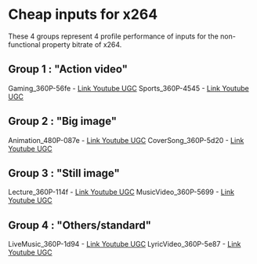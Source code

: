 # Cheap inputs for x264

These 4 groups represent 4 profile performance of inputs for the non-functional property bitrate of x264.

## Group 1 : "Action video"
Gaming_360P-56fe - [Link Youtube UGC](https://console.cloud.google.com/storage/browser/_details/ugc-dataset/original_videos/Gaming/360P/Gaming_360P-56fe.mkv)
Sports_360P-4545 - [Link Youtube UGC](https://console.cloud.google.com/storage/browser/_details/ugc-dataset/original_videos/Sports/360P/Sports_360P-4545.mkv)

## Group 2 : "Big image"
Animation_480P-087e - [Link Youtube UGC](https://console.cloud.google.com/storage/browser/_details/ugc-dataset/original_videos/Animation/480P/Animation_480P-087e.mkv)
CoverSong_360P-5d20 - [Link Youtube UGC](https://console.cloud.google.com/storage/browser/_details/ugc-dataset/original_videos/CoverSong/360P/CoverSong_360P-5d20.mkv)

## Group 3 : "Still image"
Lecture_360P-114f - [Link Youtube UGC](https://console.cloud.google.com/storage/browser/_details/ugc-dataset/original_videos/Lecture/360P/Lecture_360P-114f.mkv)
MusicVideo_360P-5699 - [Link Youtube UGC](https://console.cloud.google.com/storage/browser/_details/ugc-dataset/original_videos/MusicVideo/360P/MusicVideo_360P-5699.mkv)

## Group 4 : "Others/standard"
LiveMusic_360P-1d94 - [Link Youtube UGC](https://console.cloud.google.com/storage/browser/_details/ugc-dataset/original_videos/LiveMusic/360P/LiveMusic_360P-1d94.mkv)
LyricVideo_360P-5e87 - [Link Youtube UGC](https://console.cloud.google.com/storage/browser/_details/ugc-dataset/original_videos/LyricVideo_360P-5e87/360P/LyricVideo_360P-5e87.mkv)
